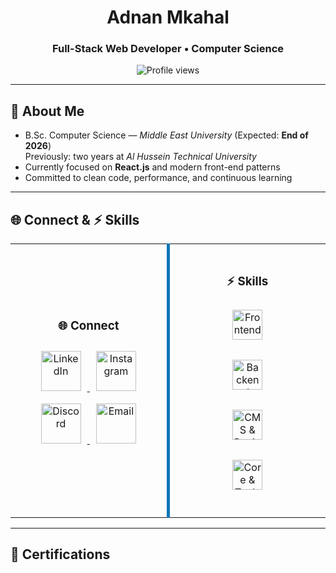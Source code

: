 <h1 align="center">Adnan Mkahal</h1>
<h3 align="center">Full-Stack Web Developer • Computer Science</h3>

<p align="center">
  <img src="https://komarev.com/ghpvc/?username=adnan&label=Profile%20views&color=0e75b6&style=flat" alt="Profile views" />
</p>

<hr/>

## 👤 About Me
- B.Sc. Computer Science — <em>Middle East University</em> (Expected: <strong>End of 2026</strong>)  
  Previously: two years at <em>Al Hussein Technical University</em>  
- Currently focused on <strong>React.js</strong> and modern front-end patterns  
- Committed to clean code, performance, and continuous learning

<hr/>

## 🌐 Connect & ⚡ Skills

<table width="100%">
  <tr>
    <!-- Left: Connect -->
    <td align="center" width="50%" valign="middle" style="border-right: 5px solid #0e75b6; padding: 20px;">

  <h3>🌐 Connect</h3>

  <p>
    <a href="https://linkedin.com/in/adnan-mkahal" target="_blank" title="LinkedIn">
      <img src="https://skillicons.dev/icons?i=linkedin" height="64" style="margin: 10px;" alt="LinkedIn"/>
    </a>
    <a href="https://instagram.com/u6dln" target="_blank" title="Instagram">
      <img src="https://skillicons.dev/icons?i=instagram" height="64" style="margin: 10px;" alt="Instagram"/>
    </a>
    <a href="https://discord.gg/k3sm" target="_blank" title="Discord">
      <img src="https://skillicons.dev/icons?i=discord" height="64" style="margin: 10px;" alt="Discord"/>
    </a>
    <a href="mailto:adnan.pls2003@gmail.com" target="_blank" title="Email">
      <img src="https://skillicons.dev/icons?i=gmail" height="64" style="margin: 10px;" alt="Email"/>
    </a>
  </p>

</td>

<!-- Right: Skills -->
<td align="center" width="50%" valign="middle" style="padding: 20px;">

  <h3>⚡ Skills</h3>

  <!-- Frontend -->
  <p>
    <img src="https://skillicons.dev/icons?i=html,css,js,react,tailwind" height="48" style="margin: 8px;" alt="Frontend: HTML, CSS, JS, React, Tailwind"/>
  </p>

  <!-- Backend -->
  <p>
    <img src="https://skillicons.dev/icons?i=nodejs,php,flask,mysql" height="48" style="margin: 8px;" alt="Backend: Node.js, PHP, Flask, MySQL"/>
  </p>

  <!-- CMS & Design -->
  <p>
    <img src="https://skillicons.dev/icons?i=wordpress,figma" height="48" style="margin: 8px;" alt="CMS & Design: WordPress, Figma"/>
  </p>

  <!-- Core & Tools -->
  <p>
    <img src="https://skillicons.dev/icons?i=git,linux,python,java,c,cpp" height="48" style="margin: 8px;" alt="Core & Tools: Git, Linux, Python, Java, C, C++"/>
  </p>

</td>
  </tr>
</table>

<hr/>

## 🏅 Certifications
<!-- Add your certifications here -->
